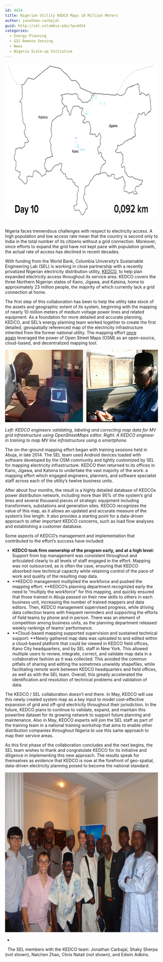```yaml
---
id: 4424
title: Nigerian Utility KEDCO Maps 10 Million Meters
author: jonathan-carbajal
guid: http://sel.columbia.edu/?p=4424
categories:
  - Energy Planning
  - GIS Remote Sensing
  - News
  - Nigeria Scale-up Initiative
---
```

<img class="alignnone size-full wp-image-4481" src="/assets/uploads/blog/2015/04/MV-mapping-KEDCO_BizUnits-v3-jh-2.gif" alt="Animated map" width="720" height="509" /> &nbsp;

Nigeria faces tremendous challenges with respect to electricity access. A high population and low access rate mean that the country is second only to India in the total number of its citizens without a grid connection. Moreover, since efforts to expand the grid have not kept pace with population growth, the actual rate of access has declined in recent decades.  &nbsp; 

With funding from the World Bank, Columbia University’s Sustainable Engineering Lab (SEL) is working in close partnership with a recently privatized Nigerian electricity distribution utility, [KEDCO][1], to help plan expanded electricity access throughout its service area. KEDCO covers the three Northern Nigerian states of Kano, Jigawa, and Katsina, home to approximately 23 million people, the majority of which currently lack a grid connection at home.  &nbsp; 

The first step of this collaboration has been to help the utility take stock of the assets and geographic extent of its system, beginning with the mapping of nearly 10 million meters of medium voltage power lines and related equipment. As a foundation for more detailed and accurate planning, KEDCO, and SEL’s energy planning team worked together to create the first detailed, geospatially referenced map of the electricity infrastructure inherited from the former national utility. The mapping effort [once again][2] leveraged the power of Open Street Maps (OSM) as an open-source, cloud-based, and decentralized mapping tool.  &nbsp; 

<img src="/assets/uploads/blog/2015/04/action_shots.png" alt="Action Shots" width="585" height="238" class="alignnone size-full wp-image-4503" />

*Left: KEDCO engineers validating, labeling and correcting map data for MV grid infrastructure using OpenStreetMaps editor. Right: A KEDCO engineer in training to map MV line infrastructure using a smartphone.*  &nbsp; 

The on-the-ground mapping effort began with training sessions held in Abuja, in late 2014. The SEL team used Android devices loaded with software developed by the OSM community and lightly customized by SEL for mapping electricity infrastructure. KEDCO then returned to its offices in Kano, Jigawa, and Katsina to undertake the vast majority of the work: a mapping effort which engaged engineers, planners, and software specialist staff across each of the utility’s twelve business units.  &nbsp; 

After about four months, the result is a highly detailed database of KEDCOs power distribution network, including more than 95% of the system’s grid lines and several thousand pieces of strategic equipment including transformers, substations and generation sites. KEDCO recognizes the value of this map, as it allows an updated and accurate measure of the system’s line length. It also provides a starting point for a data-driven approach to other important KEDCO concerns, such as load flow analyses and establishing a customer database.  &nbsp; 

Some aspects of KEDCO’s management and implementation that contributed to the effort’s success have included: 

  * **KEDCO took firm ownership of the program early, and at a high level:** Support from top management was consistent throughout and articulated clearly to all levels of staff engaged in the effort. Mapping was not outsourced, as is often the case, ensuring that KEDCO absorbed new technical capacity while retaining control of the pace of work and quality of the resulting map data.
  * **KEDCO management multiplied the workforce and pushed the mapping effort: **KEDCO’s planning department recognized early the need to “multiply the workforce” for this mapping, and quickly ensured that those trained in Abuja passed on their new skills to others in each business unit, increasing the number of trained mappers and data editors. Then, KEDCO management supervised progress, while driving data collection teams with frequent reminders and supporting the efforts of field teams by phone and in person. There was an element of competition among business units, as the planning department released weekly rankings of teams’ performance.
  * **Cloud-based mapping supported supervision and sustained technical support: **Newly gathered map data was uploaded to and edited within a cloud-based platform that could be viewed in KEDCO field offices, Kano City headquarters, and by SEL staff in New York. This allowed multiple users to review, integrate, correct, and validate map data in a collaborative fashion as it was collected. This avoided the common pitfalls of sharing and editing the sometimes unwieldy shapefiles, while facilitating remote work between KEDCO headquarters and field offices, as well as with the SEL team. Overall, this greatly accelerated the identification and resolution of technical problems and validation of data. &nbsp; 

The KEDCO / SEL collaboration doesn’t end there. In May, KEDCO will use this newly created system map as a key input to model cost-effective expansion of grid and off-grid electricity throughout their jurisdiction. In the future, KEDCO plans to continue to validate, expand, and maintain this powerline dataset for its growing network to support future planning and maintenance. Also in May, KEDCO experts will join the SEL staff as part of the training team in a national training workshop that aims to enable other distribution companies throughout Nigeria to use this same approach to map their service areas.  &nbsp; 

As this first phase of the collaboration concludes and the next begins, the SEL team wishes to thank and congratulate KEDCO for its initiative and diligence in implementing this new approach. The results speak for themselves as evidence that KEDCO is now at the forefront of geo-spatial, data-driven electricity planning poised to become the national standard.  &nbsp; 



<img src="/assets/uploads/blog/2015/04/DSC01927-700x525.jpg" alt="Group Picture" width="700" height="525" class="size-large wp-image-4502" />

* 

 &nbsp; The SEL members with the KEDCO team: Jonathan Carbajal, Shaky Sherpa (not shown), Naichen Zhao, Chris Natali (not shown), and Edwin Adkins. &nbsp;

 [1]: http://kedco-ng.net/
 [2]: http://sel.columbia.edu/a-way-forward-streamlining-power-grid-data-collection-with-openstreetmap/
